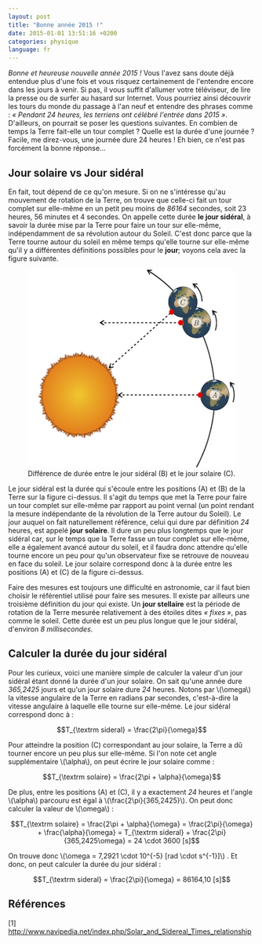 ```yaml
---
layout: post
title: "Bonne année 2015 !"
date: 2015-01-01 13:51:16 +0200
categories: physique
language: fr
---
```


_Bonne et heureuse nouvelle année 2015 !_ Vous l'avez sans doute déjà entendue
plus d'une fois et vous risquez certainement de l'entendre encore dans les
jours à venir. Si pas, il vous suffit d'allumer votre téléviseur, de lire la
presse ou de surfer au hasard sur Internet. Vous pourriez ainsi découvrir les
tours du monde du passage à l'an neuf et entendre des phrases comme :
_« Pendant 24 heures, les terriens ont célébré l'entrée dans 2015 »_.
D'ailleurs, on pourrait se poser les questions suivantes. En combien de temps
la Terre fait-elle un tour complet ? Quelle est la durée d'une journée ?
Facile, me direz-vous, une journée dure 24 heures ! Eh bien, ce n'est pas
forcément la bonne réponse...

## Jour solaire vs Jour sidéral

En fait, tout dépend de ce qu'on mesure. Si on ne s'intéresse qu'au mouvement
de rotation de la Terre, on trouve que celle-ci fait un tour complet sur
elle-même en un petit peu moins de _86164_ secondes, soit 23 heures, 56 minutes
et 4 secondes. On appelle cette durée **le jour sidéral**, à savoir la durée
mise par la Terre pour faire un tour sur elle-même, indépendamment de sa
révolution autour du Soleil. C'est donc parce que la Terre tourne autour du
soleil en même temps qu'elle tourne sur elle-même qu'il y a différentes
définitions possibles pour le **jour**; voyons cela avec la figure suivante.

<figure>
  <img src="/images/blog/jour-sideral.png" width="450" height="404"
  alt="Différence entre jour sidéral et solaire" />
  <figcaption>Différence de durée entre le jour sidéral (B) et le jour
  solaire (C).</figcaption>
</figure>

Le jour sidéral est la durée qui s'écoule entre les positions (A) et (B) de la
Terre sur la figure ci-dessus. Il s'agit du temps que met la Terre pour faire
un tour complet sur elle-même par rapport au point vernal (un point rendant la
mesure indépendante de la révolution de la Terre autour du Soleil). Le jour
auquel on fait naturellement référence, celui qui dure par définition _24_
heures, est appelé **jour solaire**. Il dure un peu plus longtemps que le jour
sidéral car, sur le temps que la Terre fasse un tour complet sur elle-même,
elle a également avancé autour du soleil, et il faudra donc attendre qu'elle
tourne encore un peu pour qu'un observateur fixe se retrouve de nouveau en face
du soleil. Le jour solaire correspond donc à la durée entre les positions (A)
et (C) de la figure ci-dessus.

Faire des mesures est toujours une difficulté en astronomie, car il faut bien
choisir le référentiel utilisé pour faire ses mesures. Il existe par ailleurs
une troisième définition du jour qui existe. Un **jour stellaire** est la
période de rotation de la Terre mesurée relativement à des étoiles dites
_« fixes »_, pas comme le soleil. Cette durée est un peu plus longue que le jour
sidéral, d'environ _8 millisecondes_.

## Calculer la durée du jour sidéral

Pour les curieux, voici une manière simple de calculer la valeur d'un jour
sidéral étant donné la durée d'un jour solaire. On sait qu'une année dure
_365,2425_ jours et qu'un jour solaire dure _24_ heures. Notons par \\(\omega\\)
la vitesse angulaire de la Terre en radians par secondes, c'est-à-dire la
vitesse angulaire à laquelle elle tourne sur elle-même. Le jour sidéral
correspond donc à :

$$T_{\textrm sideral} = \frac{2\pi}{\omega}$$

Pour atteindre la position (C) correspondant au jour solaire, la Terre a dû
tourner encore un peu plus sur elle-même. Si l'on note cet angle supplémentaire
\\(\alpha\\), on peut écrire le jour solaire comme :

$$T_{\textrm solaire} = \frac{2\pi + \alpha}{\omega}$$

De plus, entre les positions (A) et (C), il y a exactement _24_ heures et
l'angle \\(\alpha\\) parcouru est égal à \\(\frac{2\pi}{365,2425}\\). On peut
donc calculer la valeur de \\(\omega\\) :

$$T_{\textrm solaire} = \frac{2\pi + \alpha}{\omega} = \frac{2\pi}{\omega} + \frac{\alpha}{\omega} = T_{\textrm sideral} + \frac{2\pi}{365,2425\omega} = 24 \cdot 3600 [s]$$

On trouve donc \\(\omega = 7,2921 \cdot 10^{-5} [rad \cdot s^{-1}]\\) . Et donc, on peut calculer la durée du jour sidéral :

$$T_{\textrm sideral} = \frac{2\pi}{\omega} = 86164,10 [s]$$

## Références

[1] <http://www.navipedia.net/index.php/Solar_and_Sidereal_Times_relationship>
